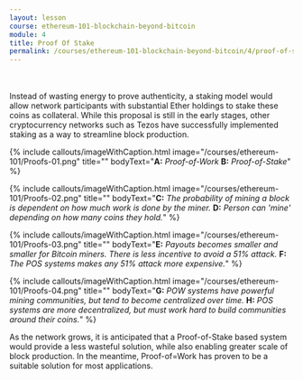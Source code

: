 ```yaml
---
layout: lesson
course: ethereum-101-blockchain-beyond-bitcoin
module: 4
title: Proof Of Stake
permalink: /courses/ethereum-101-blockchain-beyond-bitcoin/4/proof-of-stake/
---
```

<br>
<br>
<span class="openingParagraph">
Instead of wasting energy to prove authenticity, a staking model would allow network participants with substantial Ether holdings to stake these coins as collateral. While this proposal is still in the early stages, other cryptocurrency networks such as Tezos have successfully implemented staking as a way to streamline block production. </span>

{% include callouts/imageWithCaption.html
	image="/courses/ethereum-101/Proofs-01.png"
	title=""
	bodyText="<b>A:</b> <i>Proof-of-Work</i>  <b>B:</b> <i>Proof-of-Stake</i>"
%}

{% include callouts/imageWithCaption.html
	image="/courses/ethereum-101/Proofs-02.png"
	title=""
	bodyText="<b>C:</b> <i>The probability of mining a block is dependent on how much work is done by the miner.</i>  <b>D:</b> <i>Person can 'mine' depending on how many coins they hold.</i>"
%}

{% include callouts/imageWithCaption.html
	image="/courses/ethereum-101/Proofs-03.png"
	title=""
	bodyText="<b>E:</b> <i>Payouts becomes smaller and smaller for Bitcoin miners. There is less incentive to avoid a 51% attack.</i>  <b>F:</b> <i>The POS systems makes any 51% attack more expensive.</i>"
%}

{% include callouts/imageWithCaption.html
	image="/courses/ethereum-101/Proofs-04.png"
	title=""
	bodyText="<b>G:</b> <i>POW systems have powerful mining communities, but tend to become centralized over time.</i>  <b>H:</b> <i>POS systems are more decentralized, but must work hard to build communities around their coins.</i>"
%}

<span>As the network grows, it is anticipated that a Proof-of-Stake based system would provide a less wasteful solution, while also enabling greater scale of block production. In the meantime, Proof-of=Work has proven to be a suitable solution for most applications.</span>
